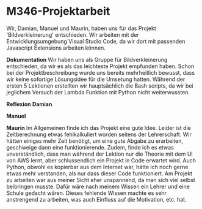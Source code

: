 # M346-Projektarbeit

Wir, Damian, Manuel und Maurin, haben uns für das Projekt 'Bildverkleinerung' entschieden. Wir arbeiten mit der Entwicklungsumgebung Visual Studio Code, da wir dort mit passenden Javascript Extensions arbeiten können.

**Dokumentation**
    Wir haben uns als Gruppe für Bildverkleinerung entschieden, da wir es als das leichteste Projekt empfunden haben. Schon bei der Projektbeschreibung wurde uns bereits mehrheitlich bewusst, dass wir keine sofortige Lösungsidee für die Umsetung hatten. Während der ersten 5 Lektionen erstellten wir hauptsächlich die Bash scripts, da wir bei jeglichem Versuch der Lambda Funktion mit Python nicht weiterwussten. 

**Reflexion**
  **Damian**
     
  **Manuel**

  **Maurin**
    Im Allgemeinen finde ich das Projekt eine gute Idee. Leider ist die Zeitberechnung etwas fehlkalkuliert worden seitens der Lehrerschaft. Wir hätten einiges mehr Zeit benötigt, um eine gute Abgabe zu erarbeiten, geschweige dann eine funktionierende. Zudem, finde ich es etwas unverständlich, dass man während der Lektion nur die Theorie mit dem UI von AWS lernt, aber schlussendlich ein Projekt in Code erwartet wird. Auch Python, obwohl es kopierbar aus dem Internet war, hätte ich noch gerne etwas mehr verstanden, als nur dass dieser Code funktioniert. Am Projekt zu arbeiten war aus meiner Sicht eher unspannend, da man sich viel selbst beibringen musste. Dafür wäre nach meinem Wissen ein Lehrer und eine Schule gedacht wären. Dieses fehlende Wissen machte es sehr anstrengend zu arbeiten, was auch Einfluss auf die Motivation, etc. hat. 